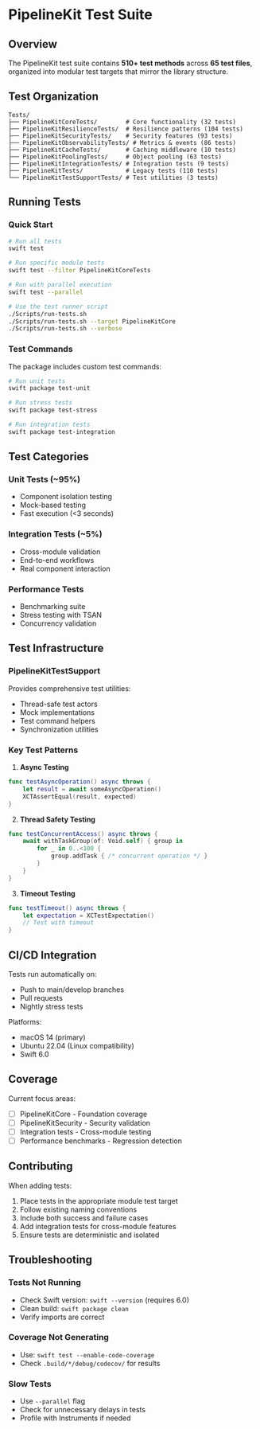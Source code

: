 # PipelineKit Test Suite

## Overview

The PipelineKit test suite contains **510+ test methods** across **65 test files**, organized into modular test targets that mirror the library structure.

## Test Organization

```
Tests/
├── PipelineKitCoreTests/        # Core functionality (32 tests)
├── PipelineKitResilienceTests/  # Resilience patterns (104 tests)
├── PipelineKitSecurityTests/    # Security features (93 tests)
├── PipelineKitObservabilityTests/ # Metrics & events (86 tests)
├── PipelineKitCacheTests/       # Caching middleware (10 tests)
├── PipelineKitPoolingTests/     # Object pooling (63 tests)
├── PipelineKitIntegrationTests/ # Integration tests (9 tests)
├── PipelineKitTests/            # Legacy tests (110 tests)
└── PipelineKitTestSupportTests/ # Test utilities (3 tests)
```

## Running Tests

### Quick Start

```bash
# Run all tests
swift test

# Run specific module tests
swift test --filter PipelineKitCoreTests

# Run with parallel execution
swift test --parallel

# Use the test runner script
./Scripts/run-tests.sh
./Scripts/run-tests.sh --target PipelineKitCore
./Scripts/run-tests.sh --verbose
```

### Test Commands

The package includes custom test commands:

```bash
# Run unit tests
swift package test-unit

# Run stress tests
swift package test-stress

# Run integration tests
swift package test-integration
```

## Test Categories

### Unit Tests (~95%)
- Component isolation testing
- Mock-based testing
- Fast execution (<3 seconds)

### Integration Tests (~5%)
- Cross-module validation
- End-to-end workflows
- Real component interaction

### Performance Tests
- Benchmarking suite
- Stress testing with TSAN
- Concurrency validation

## Test Infrastructure

### PipelineKitTestSupport
Provides comprehensive test utilities:
- Thread-safe test actors
- Mock implementations
- Test command helpers
- Synchronization utilities

### Key Test Patterns

1. **Async Testing**
```swift
func testAsyncOperation() async throws {
    let result = await someAsyncOperation()
    XCTAssertEqual(result, expected)
}
```

2. **Thread Safety Testing**
```swift
func testConcurrentAccess() async throws {
    await withTaskGroup(of: Void.self) { group in
        for _ in 0..<100 {
            group.addTask { /* concurrent operation */ }
        }
    }
}
```

3. **Timeout Testing**
```swift
func testTimeout() async throws {
    let expectation = XCTestExpectation()
    // Test with timeout
}
```

## CI/CD Integration

Tests run automatically on:
- Push to main/develop branches
- Pull requests
- Nightly stress tests

Platforms:
- macOS 14 (primary)
- Ubuntu 22.04 (Linux compatibility)
- Swift 6.0

## Coverage

Current focus areas:
- [ ] PipelineKitCore - Foundation coverage
- [ ] PipelineKitSecurity - Security validation
- [ ] Integration tests - Cross-module testing
- [ ] Performance benchmarks - Regression detection

## Contributing

When adding tests:
1. Place tests in the appropriate module test target
2. Follow existing naming conventions
3. Include both success and failure cases
4. Add integration tests for cross-module features
5. Ensure tests are deterministic and isolated

## Troubleshooting

### Tests Not Running
- Check Swift version: `swift --version` (requires 6.0)
- Clean build: `swift package clean`
- Verify imports are correct

### Coverage Not Generating
- Use: `swift test --enable-code-coverage`
- Check `.build/*/debug/codecov/` for results

### Slow Tests
- Use `--parallel` flag
- Check for unnecessary delays in tests
- Profile with Instruments if needed